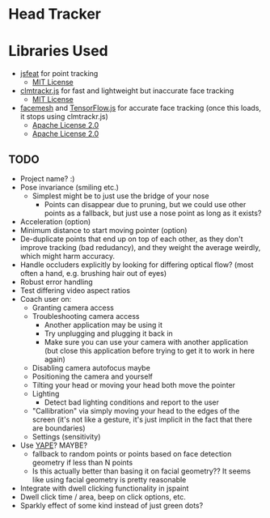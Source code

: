 # Head Tracker

# Libraries Used

- [jsfeat](https://github.com/inspirit/jsfeat) for point tracking
	- [MIT License](https://github.com/inspirit/jsfeat/blob/master/LICENSE)
- [clmtrackr.js](https://github.com/auduno/clmtrackr) for fast and lightweight but inaccurate face tracking
	- [MIT License](https://github.com/auduno/clmtrackr/blob/dev/LICENSE.txt)
- [facemesh](https://github.com/tensorflow/tfjs-models/tree/master/facemesh#mediapipe-facemesh) and [TensorFlow.js](https://www.tensorflow.org/) for accurate face tracking (once this loads, it stops using clmtrackr.js)
	- [Apache License 2.0](https://github.com/tensorflow/tfjs-models/blob/master/LICENSE)
	- [Apache License 2.0](https://github.com/tensorflow/tensorflow/blob/master/LICENSE)

## TODO

- Project name? :)
- Pose invariance (smiling etc.)
	- Simplest might be to just use the bridge of your nose
		- Points can disappear due to pruning, but we could use other points as a fallback, but just use a nose point as long as it exists?
- Acceleration (option)
- Minimum distance to start moving pointer (option)
- De-duplicate points that end up on top of each other, as they don't improve tracking (bad redudancy), and they weight the average weirdly, which might harm accuracy.
- Handle occluders explicitly by looking for differing optical flow? (most often a hand, e.g. brushing hair out of eyes)
- Robust error handling
- Test differing video aspect ratios
- Coach user on:
	- Granting camera access
	- Troubleshooting camera access
		- Another application may be using it
		- Try unplugging and plugging it back in
		- Make sure you can use your camera with another application (but close this application before trying to get it to work in here again)
	- Disabling camera autofocus maybe
	- Positioning the camera and yourself
	- Tilting your head or moving your head both move the pointer
	- Lighting
		- Detect bad lighting conditions and report to the user
	- "Callibration" via simply moving your head to the edges of the screen (it's not like a gesture, it's just implicit in the fact that there are boundaries)
	- Settings (sensitivity)
- Use [YAPE](https://inspirit.github.io/jsfeat/sample_yape.html)? MAYBE?
	- fallback to random points or points based on face detection geometry if less than N points
	- Is this actually better than basing it on facial geometry?? It seems like using facial geometry is pretty reasonable
- Integrate with dwell clicking functionality in jspaint
- Dwell click time / area, beep on click options, etc.
- Sparkly effect of some kind instead of just green dots?
